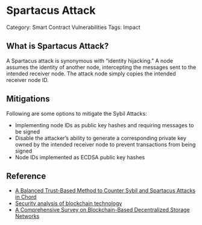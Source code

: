 # Spartacus Attack

Category: Smart Contract Vulnerabilities
Tags: Impact

## What is Spartacus Attack?
A Spartacus attack is synonymous with “identity hijacking.” A node assumes the identity of another node, intercepting the messages sent to the intended receiver node. The attack node simply copies the intended receiver node ID.



## Mitigations
Following are some options to mitigate the Sybil Attacks:
- Implementing node IDs as public key hashes and requiring messages to be signed
- Disable the attacker’s ability to generate a corresponding private key owned by the intended receiver node to prevent transactions from being signed
- Node IDs implemented as ECDSA public key hashes


## Reference
- [A Balanced Trust-Based Method to Counter Sybil and Spartacus Attacks in Chord](https://www.hindawi.com/journals/scn/2018/4963932/)
- [Security analysis of blockchain technology](https://www.theseus.fi/bitstream/handle/10024/169305/Security%20analysis%20of%20blockchain%20technology.pdf?sequence=2&isAllowed=y)
- [A Comprehensive Survey on Blockchain-Based Decentralized Storage Networks
](https://ieeexplore.ieee.org/stamp/stamp.jsp?arnumber=10026822)
